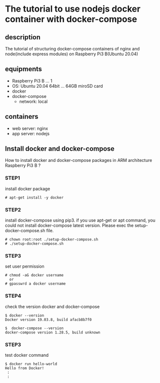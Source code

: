 # The tutorial to use nodejs docker container with docker-compose

## description
The tutorial of structuring docker-compose containers of nginx and node(include express modules) on Raspberry Pi3 B(Ubuntu 20.04) 

## equipments
- Raspberry Pi3 B ... 1
- OS: Ubuntu 20.04 64bit ... 64GB miroSD card
- docker
- docker-compose
  - network: local
## containers
- web server: nginx
- app server: nodejs

## Install docker and docker-compose
How to install docker and docker-compose packages in ARM architecture Raspberry Pi3 B ?
### STEP1
install docker package
```
# apt-get install -y docker
```
### STEP2
install docker-compose using pip3.
if you use apt-get or apt command, you could not install docker-compose latest version.
Please exec the setup-docker-compose.sh file.
```
# chown root:root ./setup-docker-compose.sh
# ./setup-docker-compose.sh
```
### STEP3
set user permission
```
# chmod -aG docker username
  or
# gpasswrd a docker username
```
### STEP4
check the version docker and docker-compose
```
$ docker --version
Docker version 19.03.8, build afacb8b7f0

$  docker-compose --version
docker-compose version 1.28.5, build unknown
```
### STEP3
test docker command
```
$ docker run hello-world
Hello from Docker!
 :
 :
```


